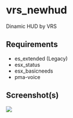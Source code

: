 # vrs_newhud
Dinamic HUD by VRS

## Requirements

- es_extended (Legacy)
- esx_status
- esx_basicneeds
- pma-voice

## Screenshot(s)

![](https://cdn.discordapp.com/attachments/1008894221203275798/1028763877611155506/unknown.png)
